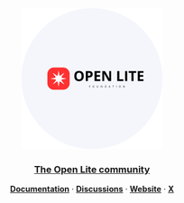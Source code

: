 <p align="center">
  <a href="https://openlabs.online">
    <img src="./assets/update-logo-openlite.png" width="250px">
    <h3 align="center">The Open Lite community</h3>
  </a>
</p>


<p align="center">
  <a href="#"><strong>Documentation</strong></a> ·
  <a href="https://github.com/openlabs-dev/community/discussions"><strong>Discussions</strong></a> ·
  <a href="#"><strong>Website</strong></a> ·
  <a href="#"><strong>X</strong></a>
</p>
